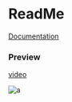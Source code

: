 # ReadMe 
[Documentation](https://github.com/TheoTheEpic/AquaLib)

### Preview
[video](https://cdn.discordapp.com/attachments/1012731783701331988/1025849574927122602/AquaLibrary_1.0.0.mp4)

![a](https://cdn.discordapp.com/attachments/1012731783701331988/1025849575338160128/unknown.png)
